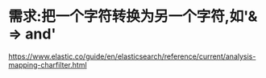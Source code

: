 # 需求:把一个字符转换为另一个字符,如'& => and'
https://www.elastic.co/guide/en/elasticsearch/reference/current/analysis-mapping-charfilter.html